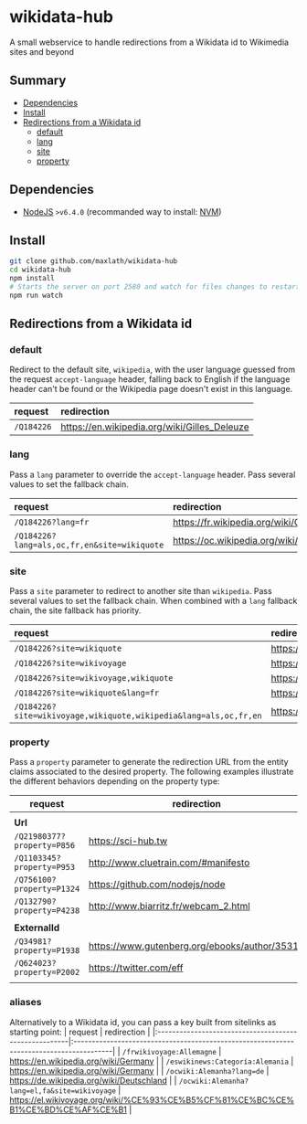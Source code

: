 # wikidata-hub

A small webservice to handle redirections from a Wikidata id to Wikimedia sites and beyond

## Summary

<!-- START doctoc generated TOC please keep comment here to allow auto update -->
<!-- DON'T EDIT THIS SECTION, INSTEAD RE-RUN doctoc TO UPDATE -->


- [Dependencies](#dependencies)
- [Install](#install)
- [Redirections from a Wikidata id](#redirections-from-a-wikidata-id)
  - [default](#default)
  - [lang](#lang)
  - [site](#site)
  - [property](#property)

<!-- END doctoc generated TOC please keep comment here to allow auto update -->

## Dependencies
* [NodeJS](https://nodejs.org) `>v6.4.0` (recommanded way to install: [NVM](https://github.com/creationix/nvm))

## Install
```sh
git clone github.com/maxlath/wikidata-hub
cd wikidata-hub
npm install
# Starts the server on port 2580 and watch for files changes to restart
npm run watch
```

## Redirections from a Wikidata id

### default
Redirect to the default site, `wikipedia`, with the user language guessed from the request `accept-language` header, falling back to English if the language header can't be found or the Wikipedia page doesn't exist in this language.

|  request                                    | redirection                                          |
|:--------------------------------------------|:-----------------------------------------------------|
| `/Q184226`                                  | https://en.wikipedia.org/wiki/Gilles_Deleuze         |

### lang
Pass a `lang` parameter to override the `accept-language` header. Pass several values to set the fallback chain.

|  request                                    | redirection                                          |
|:--------------------------------------------|:-----------------------------------------------------|
| `/Q184226?lang=fr`                          | https://fr.wikipedia.org/wiki/Gilles_Deleuze         |
| `/Q184226?lang=als,oc,fr,en&site=wikiquote` | https://oc.wikipedia.org/wiki/Gilles_Deleuze         |

### site
Pass a `site` parameter to redirect to another site than `wikipedia`. Pass several values to set the fallback chain. When combined with a `lang` fallback chain, the site fallback has priority.

|  request                                                           | redirection                                          |
|:-------------------------------------------------------------------|:-----------------------------------------------------|
| `/Q184226?site=wikiquote`                                          | https://en.wikiquote.org/wiki/Gilles_Deleuze         |
| `/Q184226?site=wikivoyage`                                         | https://en.wikipedia.org/wiki/Gilles_Deleuze         |
| `/Q184226?site=wikivoyage,wikiquote`                               | https://en.wikiquote.org/wiki/Gilles_Deleuze         |
| `/Q184226?site=wikiquote&lang=fr`                                  | https://fr.wikiquote.org/wiki/Gilles_Deleuze         |
| `/Q184226?site=wikivoyage,wikiquote,wikipedia&lang=als,oc,fr,en`   | https://fr.wikiquote.org/wiki/Gilles_Deleuze         |

### property
Pass a `property` parameter to generate the redirection URL from the entity claims associated to the desired property. The following examples illustrate the different behaviors depending on the property type:

|  **request**                                | **redirection**                                      |
|---------------------------------------------|------------------------------------------------------|
|                                             |                                                      |
| **Url**                                     |                                                      |
| `/Q21980377?property=P856`                  | https://sci-hub.tw                                   |
| `/Q1103345?property=P953`                   | http://www.cluetrain.com/#manifesto                  |
| `/Q756100?property=P1324`                   | https://github.com/nodejs/node                       |
| `/Q132790?property=P4238`                   | http://www.biarritz.fr/webcam_2.html                 |
|                                             |                                                      |
| **ExternalId**                              |                                                      |
| `/Q34981?property=P1938`                    | https://www.gutenberg.org/ebooks/author/35316        |
| `/Q624023?property=P2002`                   | https://twitter.com/eff                              |
|                                             |                                                      |

### aliases
Alternatively to a Wikidata id, you can pass a key built from sitelinks as starting point:
|  request                                              | redirection                                                                             |
|:------------------------------------------------------|:----------------------------------------------------------------------------------------|
| `/frwikivoyage:Allemagne`                             | https://en.wikipedia.org/wiki/Germany                                                   |
| `/eswikinews:Categoría:Alemania`                      | https://en.wikipedia.org/wiki/Germany                                                   |
| `/ocwiki:Alemanha?lang=de`                            | https://de.wikipedia.org/wiki/Deutschland                                               |
| `/ocwiki:Alemanha?lang=el,fa&site=wikivoyage`         | https://el.wikivoyage.org/wiki/%CE%93%CE%B5%CF%81%CE%BC%CE%B1%CE%BD%CE%AF%CE%B1         |
